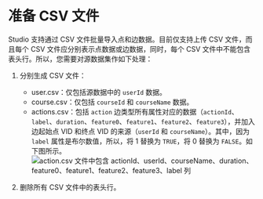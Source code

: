 # 准备 CSV 文件

Studio 支持通过 CSV 文件批量导入点和边数据。目前仅支持上传 CSV 文件，而且每个 CSV 文件应分别表示点数据或边数据，同时，每个 CSV 文件中不能包含表头行。所以，您需要对源数据集作如下处理：

1. 分别生成 CSV 文件：

   - user.csv：仅包括源数据中的 `userId` 数据。
   - course.csv：仅包括 `courseId` 和 `courseName` 数据。
   - actions.csv：包括 `action` 边类型所有属性对应的数据（`actionId`、`label`、`duration`、`feature0`、`feature1`、`feature2`、`feature3`），并加入边起始点 VID 和终点 VID 的来源（`userId` 和 `courseName`）。其中，因为 `label` 属性是布尔数值，所以，将 1 替换为 `TRUE`，将 0 替换为 `FALSE`。如下图所示。
  ![action.csv 文件中包含 actionId、userId、courseName、duration、feature0、feature1、feature2、feature3、label 列](https://docs-cdn.nebula-graph.com.cn/nebula-studio-docs/st-ug-004.png "带有表头行的 actions.csv 文件")

2. 删除所有 CSV 文件中的表头行。
